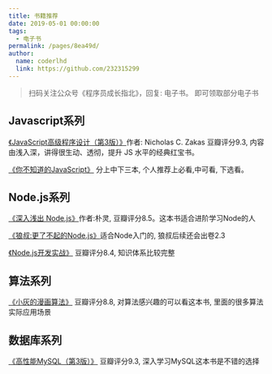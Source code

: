 ```yaml
---
title: 书籍推荐
date: 2019-05-01 00:00:00
tags: 
  - 电子书
permalink: /pages/8ea49d/
author: 
  name: coderlhd
  link: https://github.com/232315299
---
```


> 扫码关注公众号《程序员成长指北》，回复: 电子书。 即可领取部分电子书
## Javascript系列
[《JavaScript高级程序设计（第3版）》](/pages/8ea49d/)作者: Nicholas C. Zakas 豆瓣评分9.3, 内容由浅入深，讲得很生动、透彻，提升 JS 水平的经典红宝书。

[《你不知道的JavaScript》](/pages/8ea49d/) 分上中下三本, 个人推荐上必看,中可看, 下选看。


## Node.js系列
[《深入浅出 Node.js》](/pages/8ea49d/)作者:朴灵, 豆瓣评分8.5。这本书适合进阶学习Node的人

[《狼叔:更了不起的Node.js》](/pages/8ea49d/)适合Node入门的, 狼叔后续还会出卷2.3

[《Node.js开发实战》](/pages/8ea49d/) 豆瓣评分8.4, 知识体系比较完整


## 算法系列
[《小灰的漫画算法》](/pages/8ea49d/) 豆瓣评分8.8, 对算法感兴趣的可以看这本书, 里面的很多算法实际应用场景

## 数据库系列

[《高性能MySQL（第3版）》](/pages/8ea49d/) 豆瓣评分9.3, 深入学习MySQL这本书是不错的选择